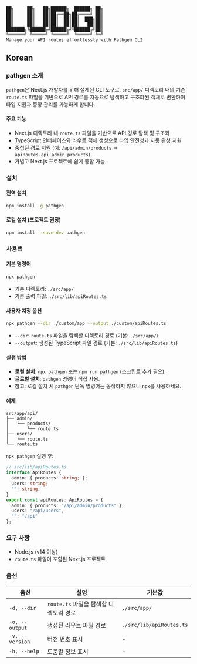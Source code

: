 ```
██╗     ██╗   ██╗██████╗  ██████╗ ██╗
██║     ██║   ██║██╔══██╗██╔════╝ ██║
██║     ██║   ██║██║  ██║██║  ███╗██║
██║     ██║   ██║██║  ██║██║   ██║██║
███████╗╚██████╔╝██████╔╝╚██████╔╝██║
╚══════╝ ╚═════╝ ╚═════╝  ╚═════╝ ╚═╝
Manage your API routes effortlessly with Pathgen CLI
```

## Korean

### pathgen 소개
`pathgen`은 Next.js 개발자를 위해 설계된 CLI 도구로, `src/app/` 디렉토리 내의 기존 `route.ts` 파일을 기반으로 API 경로를 자동으로 탐색하고 구조화된 객체로 변환하여 타입 지원과 중앙 관리를 가능하게 합니다.

#### 주요 기능
- Next.js 디렉토리 내 `route.ts` 파일을 기반으로 API 경로 탐색 및 구조화
- TypeScript 인터페이스와 라우트 객체 생성으로 타입 안전성과 자동 완성 지원
- 중첩된 경로 지원 (예: `/api/admin/products` → `apiRoutes.api.admin.products`)
- 가볍고 Next.js 프로젝트에 쉽게 통합 가능

### 설치
#### 전역 설치
```bash
npm install -g pathgen
```

#### 로컬 설치 (프로젝트 권장)
```bash
npm install --save-dev pathgen
```

### 사용법
#### 기본 명령어
```bash
npx pathgen
```
- 기본 디렉토리: `./src/app/`
- 기본 출력 파일: `./src/lib/apiRoutes.ts`

#### 사용자 지정 옵션
```bash
npx pathgen --dir ./custom/app --output ./custom/apiRoutes.ts
```
- `--dir`: `route.ts` 파일을 탐색할 디렉토리 경로 (기본: `./src/app/`)
- `--output`: 생성된 TypeScript 파일 경로 (기본: `./src/lib/apiRoutes.ts`)

#### 실행 방법
- **로컬 설치**: `npx pathgen` 또는 `npm run pathgen` (스크립트 추가 필요).
- **글로벌 설치**: `pathgen` 명령어 직접 사용.
- 참고: 로컬 설치 시 `pathgen` 단독 명령어는 동작하지 않으니 `npx`를 사용하세요.

#### 예제
```
src/app/api/
├── admin/
│   └── products/
│       └── route.ts
├── users/
│   └── route.ts
└── route.ts
```
`npx pathgen` 실행 후:
```typescript
// src/lib/apiRoutes.ts
interface ApiRoutes {
  admin: { products: string; };
  users: string;
  "": string;
}
export const apiRoutes: ApiRoutes = {
  admin: { products: "/api/admin/products" },
  users: "/api/users",
  "": "/api"
};
```

### 요구 사항
- Node.js (v14 이상)
- `route.ts` 파일이 포함된 Next.js 프로젝트

### 옵션
| 옵션          | 설명                              | 기본값                 |
|---------------|-----------------------------------|-----------------------|
| `-d, --dir`   | `route.ts` 파일을 탐색할 디렉토리 경로 | `./src/app/`          |
| `-o, --output`| 생성된 라우트 파일 경로           | `./src/lib/apiRoutes.ts` |
| `-v, --version`| 버전 번호 표시                  | -                     |
| `-h, --help`   | 도움말 정보 표시                | -                     |



